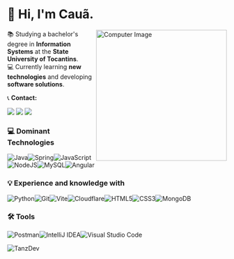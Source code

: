  <h1>👋 Hi, I'm <strong>Cauã</strong>.</h1>
<img src="https://raw.githubusercontent.com/MicaelliMedeiros/micaellimedeiros/master/image/computer-illustration.png" min-width="400px" max-width="300px" width="300px" align="right" alt="Computer Image">

<p align="left"> 

 📚 Studying a bachelor's degree in <strong>Information Systems</strong> at the <strong>State University of Tocantins</strong>.<br>
 💻 Currently learning <strong>new technologies</strong> and developing <strong>software solutions</strong>.
  <p align="left">
  📞 <strong>Contact:</strong>
</p>
<p align="left">
  <a href="mailto:cauamelo2345@gmail.com" alt="Gmail">
  <img src="https://img.shields.io/badge/-Gmail-FF0000?style=flat-square&labelColor=FF0000&logo=gmail&logoColor=white&link=cauamelo2345@gmail.com" /></a>
  <a href="https://www.linkedin.com/in/cauamelo" alt="Linkedin">
  <img src="https://img.shields.io/badge/-Linkedin-0e76a8?style=flat-square&logo=Linkedin&logoColor=white&link=https://www.linkedin.com/in/cauamelo" /></a>
  <a href="https://instagram.com/caua_melooo" alt="Instagram">
  <img src="https://img.shields.io/badge/-Instagram-DF0174?style=flat-square&labelColor=DF0174&logo=instagram&logoColor=white&link=https://instagram.com/caua_melooo"/></a>
</p>  
</p>


<p align="left">

### 💻 Dominant Technologies
![Java](https://img.shields.io/badge/java-%23ED8B00.svg?style=for-the-badge&logo=openjdk&logoColor=white)![Spring](https://img.shields.io/badge/spring-%236DB33F.svg?style=for-the-badge&logo=spring&logoColor=white)![JavaScript](https://img.shields.io/badge/javascript-%23323330.svg?style=for-the-badge&logo=javascript&logoColor=%23F7DF1E)![NodeJS](https://img.shields.io/badge/node.js-6DA55F?style=for-the-badge&logo=node.js&logoColor=white)![MySQL](https://img.shields.io/badge/mysql-%2300f.svg?style=for-the-badge&logo=mysql&logoColor=white)![Angular](https://img.shields.io/badge/Angular-DD0031?style=for-the-badge&logo=angular&logoColor=white)
</p>
<p align="right">

### 💡 Experience and knowledge with
![Python](https://img.shields.io/badge/python-3670A0?style=for-the-badge&logo=python&logoColor=ffdd54)![Git](https://img.shields.io/badge/git-%23F05033.svg?style=for-the-badge&logo=git&logoColor=white)![Vite](https://img.shields.io/badge/vite-%23646CFF.svg?style=for-the-badge&logo=vite&logoColor=white)![Cloudflare](https://img.shields.io/badge/Cloudflare-F38020?style=for-the-badge&logo=Cloudflare&logoColor=white)![HTML5](https://img.shields.io/badge/html5-%23E34F26.svg?style=for-the-badge&logo=html5&logoColor=white)![CSS3](https://img.shields.io/badge/css3-%231572B6.svg?style=for-the-badge&logo=css3&logoColor=white)![MongoDB](https://img.shields.io/badge/MongoDB-%234ea94b.svg?style=for-the-badge&logo=mongodb&logoColor=white)
</p>
<p align="left">

### 🛠️ Tools 
![Postman](https://img.shields.io/badge/Postman-FF6C37?style=for-the-badge&logo=postman&logoColor=white)![IntelliJ IDEA](https://img.shields.io/badge/IntelliJIDEA-000000.svg?style=for-the-badge&logo=intellij-idea&logoColor=white)![Visual Studio Code](https://img.shields.io/badge/Visual%20Studio%20Code-0078d7.svg?style=for-the-badge&logo=visual-studio-code&logoColor=white)</p>
<p align="right">
 
  ![TanzDev](https://github-readme-stats.vercel.app/api/top-langs/?username=tanzbr&theme=radical)
 
</p>

